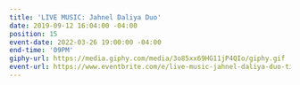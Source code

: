 ```yaml
---
title: 'LIVE MUSIC: Jahnel Daliya Duo'
date: 2019-09-12 16:04:00 -04:00
position: 15
event-date: 2022-03-26 19:00:00 -04:00
end-time: '09PM'
giphy-url: https://media.giphy.com/media/3o85xx69HG11jP4QIo/giphy.gif
event-url: https://www.eventbrite.com/e/live-music-jahnel-daliya-duo-tickets-275338624237
---
```


